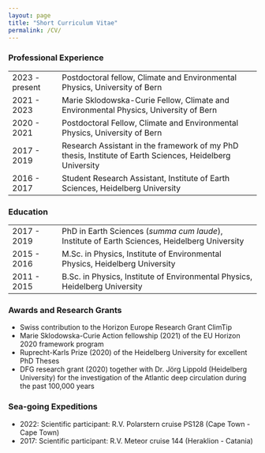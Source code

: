 ```yaml
---
layout: page
title: "Short Curriculum Vitae"
permalink: /CV/
---
```



### Professional Experience  

<table>
<colgroup>
<col width="20%" />
<col width="80%" />
</colgroup>
<tbody>
<tr>
<td markdown="span">2023 - present</td>
<td markdown="span">Postdoctoral fellow, Climate and Environmental Physics, University of Bern</td>
</tr>
<tr>
<td markdown="span">2021 - 2023</td>
<td markdown="span">Marie Sklodowska-Curie Fellow, Climate and Environmental Physics, University of Bern</td>
</tr>
<tr>
<td markdown="span">2020 - 2021</td>
<td markdown="span">Postdoctoral Fellow, Climate and Environmental Physics, University of Bern</td>
</tr>
<tr>
  <td markdown="span">2017 - 2019</td>
  <td markdown="span">Research Assistant in the framework of my PhD thesis, Institute of Earth Sciences, Heidelberg University</td>
</tr>
<tr>
  <td markdown="span">2016 - 2017</td>
  <td markdown="span">Student Research Assistant, Institute of Earth Sciences, Heidelberg University</td>
</tr>
</tbody>
</table>

### Education  

<table>
<colgroup>
<col width="20%" />
<col width="80%" />
</colgroup>
<tbody>
<tr>
<td markdown="span">2017 - 2019</td>
<td markdown="span">PhD in Earth Sciences (<em>summa cum laude</em>), Institute of Earth Sciences, Heidelberg University</td>
</tr>
<tr>
<td markdown="span">2015 - 2016</td>
<td markdown="span">M.Sc. in Physics, Institute of Environmental Physics, Heidelberg University</td>
</tr>
<tr>
  <td markdown="span">2011 - 2015</td>
  <td markdown="span">B.Sc. in Physics, Institute of Environmental Physics, Heidelberg University</td>
</tr>
</tbody>
</table>

### Awards and Research Grants
- Swiss contribution to the Horizon Europe Research Grant ClimTip
- Marie Sklodowska-Curie Action fellowship (2021) of the EU Horizon 2020 framework program
- Ruprecht-Karls Prize (2020) of the Heidelberg University for excellent PhD Theses
- DFG research grant (2020) together with Dr. Jörg Lippold (Heidelberg University) for the investigation of the Atlantic deep circulation during the past 100,000 years


### Sea-going Expeditions
- 2022: Scientific participant: R.V. Polarstern cruise PS128 (Cape Town - Cape Town)
- 2017: Scientific participant: R.V. Meteor cruise 144 (Heraklion - Catania)
